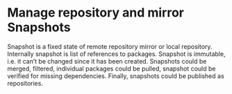 # Manage repository and mirror Snapshots
<div>
Snapshot is a fixed state of remote repository mirror or local repository. Internally snapshot is list of references to packages. Snapshot is immutable, i.e. it can’t be changed since it has been created. Snapshots could be merged, filtered, individual packages could be pulled, snapshot could be verified for missing dependencies. Finally, snapshots could be published as repositories.
</div>
